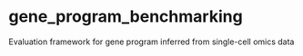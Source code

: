 # gene_program_benchmarking
Evaluation framework for gene program inferred from single-cell omics data
